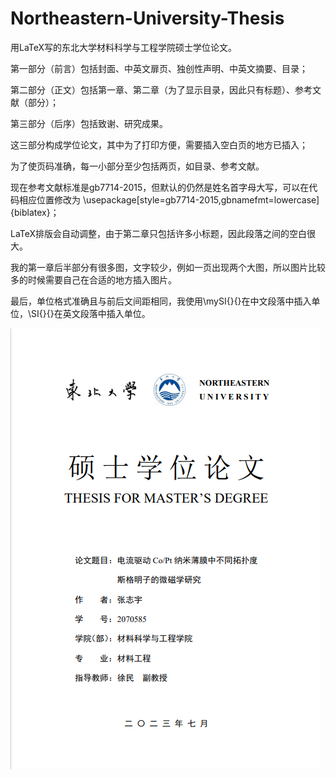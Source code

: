 # Northeastern-University-Thesis
用LaTeX写的东北大学材料科学与工程学院硕士学位论文。

第一部分（前言）包括封面、中英文扉页、独创性声明、中英文摘要、目录；

第二部分（正文）包括第一章、第二章（为了显示目录，因此只有标题）、参考文献（部分）；

第三部分（后序）包括致谢、研究成果。

这三部分构成学位论文，其中为了打印方便，需要插入空白页的地方已插入；

为了使页码准确，每一小部分至少包括两页，如目录、参考文献。

现在参考文献标准是gb7714-2015，但默认的仍然是姓名首字母大写，可以在代码相应位置修改为
\usepackage[style=gb7714-2015,gbnamefmt=lowercase]{biblatex}；

LaTeX排版会自动调整，由于第二章只包括许多小标题，因此段落之间的空白很大。

我的第一章后半部分有很多图，文字较少，例如一页出现两个大图，所以图片比较多的时候需要自己在合适的地方插入图片。

最后，单位格式准确且与前后文间距相同，我使用\mySI{}{}在中文段落中插入单位，\SI{}{}在英文段落中插入单位。

![image](封面.png)

